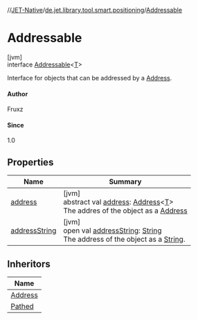 //[JET-Native](../../../index.md)/[de.jet.library.tool.smart.positioning](../index.md)/[Addressable](index.md)

# Addressable

[jvm]\
interface [Addressable](index.md)&lt;[T](index.md)&gt;

Interface for objects that can be addressed by a [Address](../-address/index.md).

#### Author

Fruxz

#### Since

1.0

## Properties

| Name | Summary |
|---|---|
| [address](address.md) | [jvm]<br>abstract val [address](address.md): [Address](../-address/index.md)&lt;[T](index.md)&gt;<br>The addres of the object as a [Address](../-address/index.md) |
| [addressString](address-string.md) | [jvm]<br>open val [addressString](address-string.md): [String](https://kotlinlang.org/api/latest/jvm/stdlib/kotlin/-string/index.html)<br>The address of the object as a [String](https://kotlinlang.org/api/latest/jvm/stdlib/kotlin/-string/index.html). |

## Inheritors

| Name |
|---|
| [Address](../-address/index.md) |
| [Pathed](../-pathed/index.md) |
